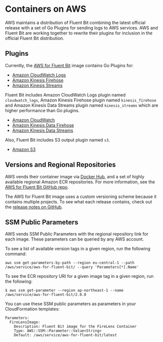 # Containers on AWS

AWS maintains a distribution of Fluent Bit combining the latest official release with a set of Go Plugins for sending logs to AWS services. AWS and Fluent Bit are working together to rewrite their plugins for inclusion in the official Fluent Bit distribution.

## Plugins
Currently, the [AWS for Fluent Bit](https://github.com/aws/aws-for-fluent-bit) image contains Go Plugins for:

* [Amazon CloudWatch Logs](https://github.com/aws/amazon-cloudwatch-logs-for-fluent-bit)
* [Amazon Kinesis Firehose](https://github.com/aws/amazon-kinesis-firehose-for-fluent-bit)
* [Amazon Kinesis Streams](https://github.com/aws/amazon-kinesis-streams-for-fluent-bit)

Fluent Bit includes Amazon CloudWatch Logs plugin named `cloudwatch_logs`, Amazon Kinesis Firehose plugin named `kinesis_firehose` and Amazon Kinesis Data Streams plugin named `kinesis_streams` which are higher performance than Go plugins.

* [Amazon CloudWatch](https://docs.fluentbit.io/manual/pipeline/outputs/cloudwatch)
* [Amazon Kinesis Data Firehose](https://docs.fluentbit.io/manual/pipeline/outputs/firehose)
* [Amazon Kinesis Data Streams](https://docs.fluentbit.io/manual/pipeline/outputs/kinesis)

Also, Fluent Bit includes S3 output plugin named `s3`.
* [Amazon S3](https://docs.fluentbit.io/manual/pipeline/outputs/s3)

## Versions and Regional Repositories

AWS vends their container image via [Docker Hub](https://hub.docker.com/r/amazon/aws-for-fluent-bit), and a set of highly available regional Amazon ECR repositories. For more information, see the [AWS for Fluent Bit GitHub repo](https://github.com/aws/aws-for-fluent-bit#public-images).

The AWS for Fluent Bit image uses a custom versioning scheme because it contains multiple projects. To see what each release contains, check out the [release notes on GitHub](https://github.com/aws/aws-for-fluent-bit/releases).

## SSM Public Parameters

AWS vends SSM Public Parameters with the regional repository link for each image. These parameters can be queried by any AWS account.

To see a list of available version tags in a given region, run the following command:

```text
aws ssm get-parameters-by-path --region eu-central-1 --path /aws/service/aws-for-fluent-bit/ --query 'Parameters[*].Name'
```

To see the ECR repository URI for a given image tag in a given region, run the following:

```text
$ aws ssm get-parameter --region ap-northeast-1 --name /aws/service/aws-for-fluent-bit/2.0.0
```

You can use these SSM public parameters as parameters in your CloudFormation templates:

```text
Parameters:
  FireLensImage:
    Description: Fluent Bit image for the FireLens Container
    Type: AWS::SSM::Parameter::Value<String>
    Default: /aws/service/aws-for-fluent-bit/latest
```

